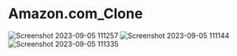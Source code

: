 <h1>Amazon.com_Clone</h1>


![Screenshot 2023-09-05 111257](https://github.com/TarunPal0812/Amazon.com-clone/assets/143593638/559ca6c6-2fc5-46c8-9cfc-92c3ec77ca46)
![Screenshot 2023-09-05 111144](https://github.com/TarunPal0812/Amazon.com-clone/assets/143593638/a676663c-0719-44be-9ec2-7dd09a661afa)
![Screenshot 2023-09-05 111335](https://github.com/TarunPal0812/Amazon.com-clone/assets/143593638/28055e5a-83ba-414c-9465-6a1a34889f74)
